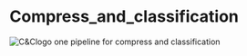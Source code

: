 # Compress_and_classification
![C&Clogo]([Compress&Classification.png](https://github.com/RunningStone/Compress_and_classification/blob/main/Compress%26Classification.png))
one pipeline for compress and classification
